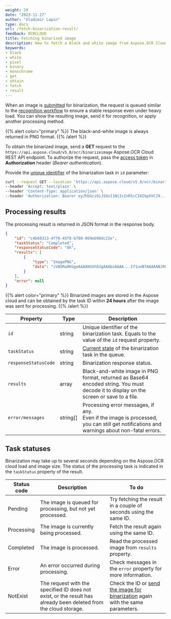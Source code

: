 ```yaml
---
weight: 20
date: "2023-11-27"
author: "Vladimir Lapin"
type: docs
url: /fetch-binarization-result/
feedback: OCRCLOUD
title: Fetching binarized image
description: How to fetch a black and white image from Aspose.OCR Cloud.
keywords:
- black
- white
- pixel
- binary
- monochrome
- get
- obtain
- fetch
- result
---
```


When an image is [submitted](/ocr/send-image-for-binarization/#using-the-dedicated-endpoint) for binarization, the request is queued similar to the [recognition workflow](/ocr/recognition-workflow/) to ensure a stable response even under heavy load. You can show the resulting image, send it for recognition, or apply another processing method.

{{% alert color="primary" %}}
The black-and-white image is always returned in PNG format.
{{% /alert %}}

To obtain the binarized image, send a **GET** request to the `https://api.aspose.cloud/v5.0/ocr/binarizeimage` Aspose.OCR Cloud REST API endpoint. To authorize the request, pass the [access token](/ocr/authorization/) in **Authorization** header (_Bearer authentication_).

Provide the [unique identifier](/ocr/send-image-for-binarization/#return-value) of the binarization task in `id` parameter:

```bash
curl --request GET --location 'https://api.aspose.cloud/v5.0/ocr/binarizeimage?id=c4b60313-4f78-45f8-b708-069eb98dc22e' \
--header 'Accept: text/plain' \
--header 'Content-Type: application/json' \
--header 'Authorization: Bearer eyJhbGciOiJSUzI1NiIsInR5cCI6IkpXVCJ9...HaRYOxBcCRCPLnrFCVXpw7UA' \
```

## Processing results

The processing result is returned in JSON format in the response body.

```json
{
	"id": "c4b60313-4f78-45f8-b708-069eb98dc22e",
	"taskStatus": "Completed",
	"responseStatusCode": "Ok",
	"results": [
		{
			"type": "ImagePNG",
			"data": "iVBORw0KGgoAAAANSUhEUgAAAboAAAA...If1ueN7AAAAABJRU5ErkJggg=="
		}
	],
	"error": null
}
```

{{% alert color="primary" %}}
Binarized images are stored in the Aspose cloud and can be obtained by the task ID within **24 hours** after the image was sent for processing.
{{% /alert %}}

Property | Type | Description
--------- | ---- | -----------
`id` | string | Unique identifier of the binarization task. Equals to the value of the `id` request property.
`taskStatus` | string | [Current state](#task-statuses) of the binarization task in the queue.
`responseStatusCode` | string | Binarization response status.
`results` | array | Black-and-white image in PNG format, returned as Base64 encoded string. You must decode it to display on the screen or save to a file.
`error/messages` | string[] | Processing error messages, if any.<br />Even if the image is processed, you can still get notifications and warnings about non-fatal errors.

## Task statuses

Binarization may take up to several seconds depending on the Aspose.OCR cloud load and image size. The status of the processing task is indicated in the `taskStatus` property of the result.

Status code | Description | To do
----------- | ----------- | ------
Pending | The image is queued for processing, but not yet processed. | Try fetching the result in a couple of seconds using the same ID.
Processing | The image is currently being processed. | Fetch the result again using the same ID.
Completed | The image is processed. | Read the processed image from `results` property.
Error | An error occurred during processing. | Check messages in the `error` property for more information.
NotExist | The request with the specified ID does not exist, or the result has already been deleted from the cloud storage. | Check the ID or [send the image for binarization](/ocr/send-image-for-binarization/#using-the-dedicated-endpoint) again with the same parameters.
